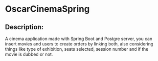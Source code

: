 # OscarCinemaSpring

## Description: 
A cinema application made with Spring Boot and Postgre server, you can insert movies and users to create orders by linking both, also considering things like type of exhibition, seats selected, session number and if the movie is dubbed or not. 
